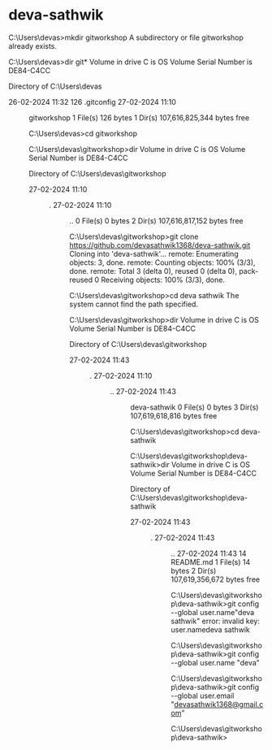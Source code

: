 # deva-sathwik
C:\Users\devas>mkdir gitworkshop
A subdirectory or file gitworkshop already exists.

C:\Users\devas>dir git*
 Volume in drive C is OS
 Volume Serial Number is DE84-C4CC

 Directory of C:\Users\devas

26-02-2024  11:32               126 .gitconfig
27-02-2024  11:10    <DIR>          gitworkshop
               1 File(s)            126 bytes
               1 Dir(s)  107,616,825,344 bytes free

C:\Users\devas>cd gitworkshop

C:\Users\devas\gitworkshop>dir
 Volume in drive C is OS
 Volume Serial Number is DE84-C4CC

 Directory of C:\Users\devas\gitworkshop

27-02-2024  11:10    <DIR>          .
27-02-2024  11:10    <DIR>          ..
               0 File(s)              0 bytes
               2 Dir(s)  107,616,817,152 bytes free

C:\Users\devas\gitworkshop>git clone https://github.com/devasathwik1368/deva-sathwik.git
Cloning into 'deva-sathwik'...
remote: Enumerating objects: 3, done.
remote: Counting objects: 100% (3/3), done.
remote: Total 3 (delta 0), reused 0 (delta 0), pack-reused 0
Receiving objects: 100% (3/3), done.

C:\Users\devas\gitworkshop>cd deva sathwik
The system cannot find the path specified.

C:\Users\devas\gitworkshop>dir
 Volume in drive C is OS
 Volume Serial Number is DE84-C4CC

 Directory of C:\Users\devas\gitworkshop

27-02-2024  11:43    <DIR>          .
27-02-2024  11:10    <DIR>          ..
27-02-2024  11:43    <DIR>          deva-sathwik
               0 File(s)              0 bytes
               3 Dir(s)  107,619,618,816 bytes free

C:\Users\devas\gitworkshop>cd deva-sathwik

C:\Users\devas\gitworkshop\deva-sathwik>dir
 Volume in drive C is OS
 Volume Serial Number is DE84-C4CC

 Directory of C:\Users\devas\gitworkshop\deva-sathwik

27-02-2024  11:43    <DIR>          .
27-02-2024  11:43    <DIR>          ..
27-02-2024  11:43                14 README.md
               1 File(s)             14 bytes
               2 Dir(s)  107,619,356,672 bytes free

C:\Users\devas\gitworkshop\deva-sathwik>git config --global user.name"deva sathwik"
error: invalid key: user.namedeva sathwik

C:\Users\devas\gitworkshop\deva-sathwik>git config --global user.name "deva"

C:\Users\devas\gitworkshop\deva-sathwik>git config --global user.email "devasathwik1368@gmail.com"

C:\Users\devas\gitworkshop\deva-sathwik>



























































































































































































































































































































































